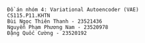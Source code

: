 	Đồ án nhóm 4: Variational Autoencoder (VAE)
	CS115.P11.KHTN
	Bùi Ngọc Thiên Thanh - 23521436	
	Nguyễn Phạm Phương Nam - 23520978	
	Đặng Quốc Cường - 23520192	
